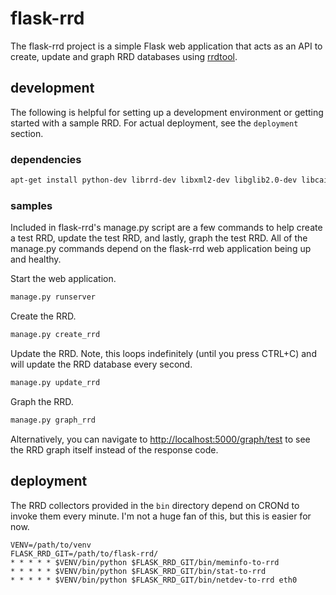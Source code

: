 # flask-rrd

The flask-rrd project is a simple Flask web application that acts as an API to
create, update and graph RRD databases using
[rrdtool](http://oss.oetiker.ch/rrdtool/).

## development

The following is helpful for setting up a development environment or getting
started with a sample RRD. For actual deployment, see the `deployment` section.

### dependencies

```bash
apt-get install python-dev librrd-dev libxml2-dev libglib2.0-dev libcairo2-dev libpango1.0-dev```
```

### samples

Included in flask-rrd's manage.py script are a few commands to help create a
test RRD, update the test RRD, and lastly, graph the test RRD. All of the
manage.py commands depend on the flask-rrd web application being up and
healthy.


Start the web application.

```bash
manage.py runserver
```

Create the RRD.

```bash
manage.py create_rrd
```

Update the RRD. Note, this loops indefinitely (until you press CTRL+C) and will
update the RRD database every second.

```bash
manage.py update_rrd
```

Graph the RRD.

```bash
manage.py graph_rrd
```

Alternatively, you can navigate to
[http://localhost:5000/graph/test](http://localhost:5000/graph/test) to see the
RRD graph itself instead of
the response code.

## deployment

The RRD collectors provided in the `bin` directory depend on CRONd to invoke
them every minute. I'm not a huge fan of this, but this is easier for now.

```
VENV=/path/to/venv
FLASK_RRD_GIT=/path/to/flask-rrd/
* * * * * $VENV/bin/python $FLASK_RRD_GIT/bin/meminfo-to-rrd
* * * * * $VENV/bin/python $FLASK_RRD_GIT/bin/stat-to-rrd
* * * * * $VENV/bin/python $FLASK_RRD_GIT/bin/netdev-to-rrd eth0
```
